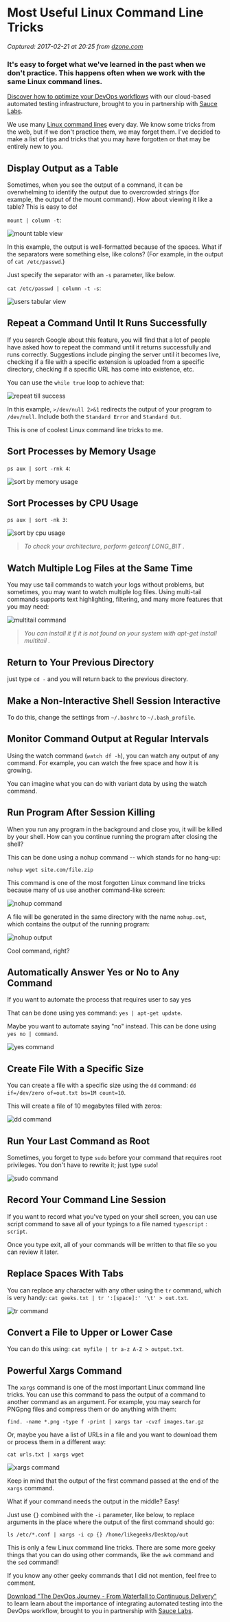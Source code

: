 # Most Useful Linux Command Line Tricks

_Captured: 2017-02-21 at 20:25 from [dzone.com](https://dzone.com/articles/most-useful-linux-command-line-tricks?edition=272882&utm_source=Daily%20Digest&utm_medium=email&utm_campaign=dd%202017-02-21)_

### It's easy to forget what we've learned in the past when we don't practice. This happens often when we work with the same Linux command lines.

[Discover how to optimize your DevOps workflows](https://dzone.com/go?i=161129&u=http%3A%2F%2Finfo.saucelabs.com%2Fpaper-the-devops-journey.html%3Futm_campaign%3Ddevopsjourney%2Bwp%26utm_medium%3Dtextlink%26utm_source%3Ddzone-devops%26utm_content%3Darticle) with our cloud-based automated testing infrastructure, brought to you in partnership with [Sauce Labs](https://dzone.com/go?i=161129&u=http%3A%2F%2Finfo.saucelabs.com%2Fpaper-the-devops-journey.html%3Futm_campaign%3Ddevopsjourney%2Bwp%26utm_medium%3Dtextlink%26utm_source%3Ddzone-devops%26utm_content%3Darticle).

We use many [Linux command lines](https://likegeeks.com/main-linux-commands-easy-guide/) every day. We know some tricks from the web, but if we don't practice them, we may forget them. I've decided to make a list of tips and tricks that you may have forgotten or that may be entirely new to you.

## Display Output as a Table

Sometimes, when you see the output of a command, it can be overwhelming to identify the output due to overcrowded strings (for example, the output of the mount command). How about viewing it like a table? This is easy to do!

`mount | column -t`:

![mount table view](https://likegeeks.com/wp-content/uploads/2017/02/01-mount-table-view-1024x578.png)

In this example, the output is well-formatted because of the spaces. What if the separators were something else, like colons? (For example, in the output of `cat /etc/passwd`.)

Just specify the separator with an `-s` parameter, like below.

`cat /etc/passwd | column -t -s`:

![users tabular view](https://likegeeks.com/wp-content/uploads/2017/02/02-users-tabular-view-1024x578.png)

## Repeat a Command Until It Runs Successfully

If you search Google about this feature, you will find that a lot of people have asked how to repeat the command until it returns successfully and runs correctly. Suggestions include pinging the server until it becomes live, checking if a file with a specific extension is uploaded from a specific directory, checking if a specific URL has come into existence, etc.

You can use the `while true` loop to achieve that:

![repeat till success](https://likegeeks.com/wp-content/uploads/2017/02/03-repeat-till-success.png)

In this example, `>/dev/null 2>&1` redirects the output of your program to `/dev/null`. Include both the `Standard Error` and `Standard Out`.

This is one of coolest Linux command line tricks to me.

## Sort Processes by Memory Usage

`ps aux | sort -rnk 4`:

![sort by memory usage](https://likegeeks.com/wp-content/uploads/2017/02/04-sort-by-memory-usage.png)

## Sort Processes by CPU Usage

`ps aux | sort -nk 3`:

![sort by cpu usage](https://likegeeks.com/wp-content/uploads/2017/02/05-sort-by-cpu-usage.png)

> _To check your architecture, perform getconf LONG_BIT ._

## Watch Multiple Log Files at the Same Time

You may use tail commands to watch your logs without problems, but sometimes, you may want to watch multiple log files. Using multi-tail commands supports text highlighting, filtering, and many more features that you may need:

![multitail command](https://likegeeks.com/wp-content/uploads/2017/02/06-multitail.png)

> _You can install it if it is not found on your system with apt-get install multitail ._

## Return to Your Previous Directory

just type `cd -` and you will return back to the previous directory.

## Make a Non-Interactive Shell Session Interactive

To do this, change the settings from `~/.bashrc` to `~/.bash_profile`.

## Monitor Command Output at Regular Intervals

Using the watch command (`watch df -h`), you can watch any output of any command. For example, you can watch the free space and how it is growing.

You can imagine what you can do with variant data by using the watch command.

## Run Program After Session Killing

When you run any program in the background and close you, it will be killed by your shell. How can you continue running the program after closing the shell?

This can be done using a nohup command -- which stands for no hang-up:

`nohup wget site.com/file.zip`

This command is one of the most forgotten Linux command line tricks because many of us use another command-like screen:

![nohup command](https://likegeeks.com/wp-content/uploads/2017/02/07-nohup-command.png)

A file will be generated in the same directory with the name `nohup.out`, which contains the output of the running program:

![nohup output](https://likegeeks.com/wp-content/uploads/2017/02/08-nohup-output.png)

Cool command, right?

## Automatically Answer Yes or No to Any Command

If you want to automate the process that requires user to say yes

That can be done using yes command: `yes | apt-get update`.

Maybe you want to automate saying "no" instead. This can be done using `yes no | command`.

![yes command](https://likegeeks.com/wp-content/uploads/2017/02/09-yes-command.png)

## Create File With a Specific Size

You can create a file with a specific size using the `dd` command: `dd if=/dev/zero of=out.txt bs=1M count=10`.

This will create a file of 10 megabytes filled with zeros:

![dd command](https://likegeeks.com/wp-content/uploads/2017/02/10-dd-command.png)

## Run Your Last Command as Root

Sometimes, you forget to type `sudo` before your command that requires root privileges. You don't have to rewrite it; just type `sudo`!

![sudo command](https://likegeeks.com/wp-content/uploads/2017/02/11-sudo.png)

## Record Your Command Line Session

If you want to record what you've typed on your shell screen, you can use script command to save all of your typings to a file named `typescript` : `script`.

Once you type exit, all of your commands will be written to that file so you can review it later.

## Replace Spaces With Tabs

You can replace any character with any other using the `tr` command, which is very handy: `cat geeks.txt | tr ':[space]:' '\t' > out.txt`.

![tr command](https://likegeeks.com/wp-content/uploads/2017/02/12-tr-command.png)

## Convert a File to Upper or Lower Case

You can do this using: `cat myfile | tr a-z A-Z > output.txt`.

## Powerful Xargs Command

The `xargs` command is one of the most important Linux command line tricks. You can use this command to pass the output of a command to another command as an argument. For example, you may search for PNGpng files and compress them or do anything with them:

`find. -name *.png -type f -print | xargs tar -cvzf images.tar.gz`

Or, maybe you have a list of URLs in a file and you want to download them or process them in a different way:

`cat urls.txt | xargs wget`

![xargs command](https://likegeeks.com/wp-content/uploads/2017/02/13-xargs-command.png)

Keep in mind that the output of the first command passed at the end of the `xargs` command.

What if your command needs the output in the middle? Easy!

Just use `{}` combined with the `-i` parameter, like below, to replace arguments in the place where the output of the first command should go:

`ls /etc/*.conf | xargs -i cp {} /home/likegeeks/Desktop/out`

This is only a few Linux command line tricks. There are some more geeky things that you can do using other commands, like the `awk` command and the `sed` command!

If you know any other geeky commands that I did not mention, feel free to comment.

[Download "The DevOps Journey - From Waterfall to Continuous Delivery"](https://dzone.com/go?i=161130&u=http%3A%2F%2Finfo.saucelabs.com%2Fpaper-the-devops-journey.html%3Futm_campaign%3Ddevopsjourney%2Bwp%26utm_medium%3Dtextlink%26utm_source%3Ddzone-devops%26utm_content%3Darticle) to learn learn about the importance of integrating automated testing into the DevOps workflow, brought to you in partnership with [Sauce Labs](https://dzone.com/go?i=161130&u=http%3A%2F%2Finfo.saucelabs.com%2Fpaper-the-devops-journey.html%3Futm_campaign%3Ddevopsjourney%2Bwp%26utm_medium%3Dtextlink%26utm_source%3Ddzone-devops%26utm_content%3Darticle).
